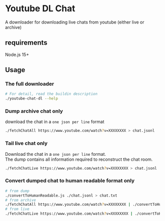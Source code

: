 # Youtube DL Chat

A downloader for downloading live chats from youtube (either live or archive)

## requirements

Node.js 15+

## Usage

### The full downloader

```bash
# For detail, read the buildin description
./youtube-chat-dl --help
```

### Dump archive chat only

download the chat in a `one json per line` format

```bash
./fetchChatAll https://www.youtube.com/watch?v=XXXXXXXX > chat.jsonl
```

### Tail live chat only

Download the chat in a `one json per line` format.  
The dump contains all information required to reconstruct the chat room.

```bash
./fetchChatLive https://www.youtube.com/watch?v=XXXXXXXX > chat.jsonl
```

### Convert dumped chat to human readable format only

```bash
# from dump
./convertToHumanReadable.js ./chat.jsonl > chat.txt
# from archive
./fetchChatAll https://www.youtube.com/watch?v=XXXXXXXX | ./convertToHumanReadable.js > chat.txt
# from live
./fetchChatLive https://www.youtube.com/watch?v=XXXXXXXX | ./convertToHumanReadable.js > chat.txt
```
